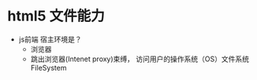 #  html5 文件能力

- js前端 宿主环境是？ 
    - 浏览器
    - 跳出浏览器(Intenet proxy)束缚， 访问用户的操作系统（OS）文件系统  FileSystem 